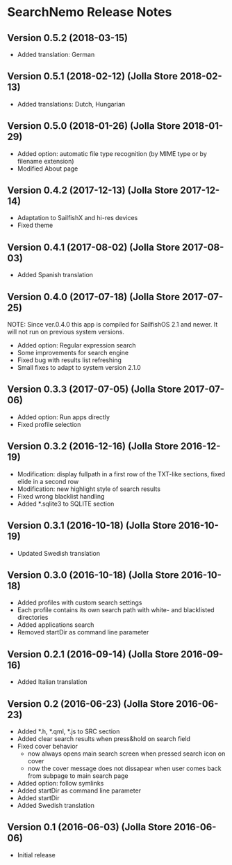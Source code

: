 
# SearchNemo Release Notes

## Version 0.5.2 (2018-03-15)
* Added translation: German

## Version 0.5.1 (2018-02-12) (Jolla Store 2018-02-13)
* Added translations: Dutch, Hungarian

## Version 0.5.0 (2018-01-26) (Jolla Store 2018-01-29)
* Added option: automatic file type recognition (by MIME type or by filename extension)
* Modified About page

## Version 0.4.2 (2017-12-13) (Jolla Store 2017-12-14)
* Adaptation to SailfishX and hi-res devices
* Fixed theme

## Version 0.4.1 (2017-08-02) (Jolla Store 2017-08-03)
* Added Spanish translation

## Version 0.4.0 (2017-07-18) (Jolla Store 2017-07-25)
NOTE: Since ver.0.4.0 this app is compiled for SailfishOS 2.1 and newer. It will not run on previous system versions.

* Added option: Regular expression search
* Some improvements for search engine
* Fixed bug with results list refreshing
* Small fixes to adapt to system version 2.1.0

## Version 0.3.3 (2017-07-05) (Jolla Store 2017-07-06)
* Added option: Run apps directly
* Fixed profile selection

## Version 0.3.2 (2016-12-16) (Jolla Store 2016-12-19)
* Modification: display fullpath in a first row of the TXT-like sections, fixed elide in a second row
* Modification: new highlight style of search results
* Fixed wrong blacklist handling
* Added *.sqlite3 to SQLITE section

## Version 0.3.1 (2016-10-18) (Jolla Store 2016-10-19)
* Updated Swedish translation

## Version 0.3.0 (2016-10-18) (Jolla Store 2016-10-18)
* Added profiles with custom search settings
* Each profile contains its own search path with white- and blacklisted directories
* Added applications search
* Removed startDir as command line parameter

## Version 0.2.1 (2016-09-14) (Jolla Store 2016-09-16)
* Added Italian translation

## Version 0.2 (2016-06-23) (Jolla Store 2016-06-23)
* Added *.h, *.qml, *.js to SRC section
* Added clear search results when press&hold on search field 
* Fixed cover behavior
  * now always opens main search screen when pressed search icon on cover
  * now the cover message does not dissapear when user comes back from subpage to main search page
* Added option: follow symlinks
* Added startDir as command line parameter
* Added startDir
* Added Swedish translation

## Version 0.1 (2016-06-03) (Jolla Store 2016-06-06)
 * Initial release
